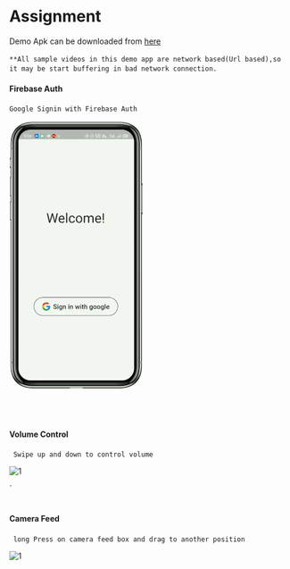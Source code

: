 # Assignment

Demo Apk can be downloaded from [here](https://drive.google.com/drive/folders/1VOl6ynpRXI2zKBTwAZnYtKFUR9qJRW3r?usp=sharing)

`**All sample videos in this demo app are network based(Url based),so it may be start buffering in bad network connection. `

#### Firebase Auth
  `Google Signin with Firebase Auth`
  
![1](demo/demo1.gif)

 
 
<br><br>
#### Volume Control 
 ` Swipe up and down to control volume`
 
![1](demo/demo2.gif)

  `
<br><br>
#### Camera Feed
 ` long Press on camera feed box and drag to another position`
 
![1](demo/demo3.gif)

 

